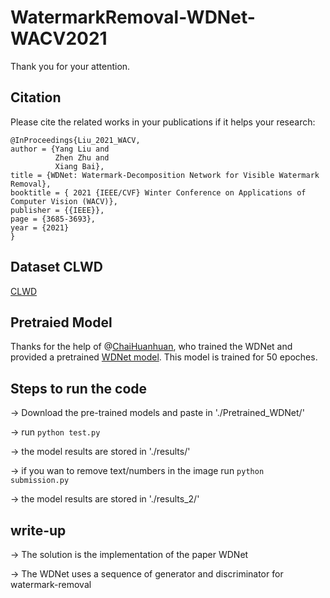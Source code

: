 # WatermarkRemoval-WDNet-WACV2021
Thank you for your attention.
## Citation
Please cite the related works in your publications if it helps your research:
```
@InProceedings{Liu_2021_WACV,
author = {Yang Liu and
          Zhen Zhu and
          Xiang Bai},
title = {WDNet: Watermark-Decomposition Network for Visible Watermark Removal},
booktitle = { 2021 {IEEE/CVF} Winter Conference on Applications of Computer Vision (WACV)},
publisher = {{IEEE}},
page = {3685-3693},
year = {2021}
}
```
## Dataset CLWD
[CLWD](https://drive.google.com/file/d/17y1gkUhIV6rZJg1gMG-gzVMnH27fm4Ij/view?usp=sharing)

## Pretraied Model
Thanks for the help of @[ChaiHuanhuan](https://github.com/ChaiHuanhuan), who trained the WDNet and provided a pretrained [WDNet model](https://drive.google.com/drive/folders/1UYOtWmYZQQmCPMLVrstVxhPYW4Jngo-g?usp=sharing). This model is trained for 50 epoches.

## Steps to run the code
-> Download the pre-trained models and paste in './Pretrained_WDNet/'

-> run ```python test.py```

-> the model results are stored in './results/'

-> if you wan to remove text/numbers in the image run ```python submission.py```

-> the model results are stored in './results_2/'


## write-up
-> The solution is the implementation of the paper WDNet

-> The WDNet uses a sequence of generator and discriminator for watermark-removal

